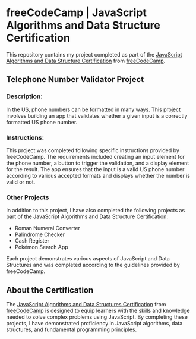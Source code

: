 <h1>freeCodeCamp | JavaScript Algorithms and Data Structure Certification</h1>

<p>This repository contains my project completed as part of the <a href="https://www.freecodecamp.org/certification/sukis/javascript-algorithms-and-data-structures-v8">JavaScript Algorithms and Data Structure Certification</a> from <a href="https://github.com/freeCodeCamp">freeCodeCamp</a>.</p>

<h2>Telephone Number Validator Project</h2>

<h3>Description:</h3>
<p>In the US, phone numbers can be formatted in many ways. This project involves building an app that validates whether a given input is a correctly formatted US phone number.</p>

<h3>Instructions:</h3>
<p>This project was completed following specific instructions provided by freeCodeCamp. The requirements included creating an input element for the phone number, a button to trigger the validation, and a display element for the result. The app ensures that the input is a valid US phone number according to various accepted formats and displays whether the number is valid or not.</p>

<h3>Other Projects</h3>
<p>In addition to this project, I have also completed the following projects as part of the JavaScript Algorithms and Data Structure Certification:</p>

<ul>
  <li>Roman Numeral Converter</li>
  <li>Palindrome Checker</li>
  <li>Cash Register</li>
  <li>Pokémon Search App</li>
</ul>

<p>Each project demonstrates various aspects of JavaScript and Data Structures and was completed according to the guidelines provided by freeCodeCamp.</p>

<h2>About the Certification</h2>
<p>The <a href="https://www.freecodecamp.org/certification/sukis/javascript-algorithms-and-data-structures-v8">JavaScript Algorithms and Data Structures Certification</a> from <a href="https://github.com/freeCodeCamp">freeCodeCamp</a> is designed to equip learners with the skills and knowledge needed to solve complex problems using JavaScript. By completing these projects, I have demonstrated proficiency in JavaScript algorithms, data structures, and fundamental programming principles.</p>
